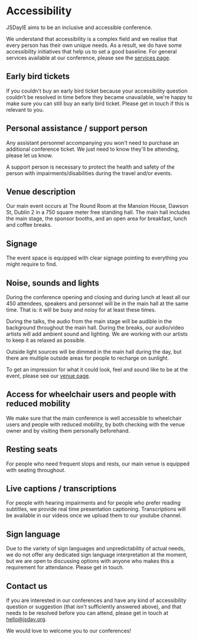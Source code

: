 # Accessibility

JSDayIE aims to be an inclusive and accessible conference.

We understand that accessibility is a complex field and we realise that every person has their own unique needs. As a result, we do have some accessibility initiatives that help us to set a good baseline. For general services available at our conference, please see the [services page](/info/services).


## Early bird tickets

If you couldn't buy an early bird ticket because your accessibility question couldn’t be resolved in time before they became unavailable, we're happy to make sure you can still buy an early bird ticket. Please get in touch if this is relevant to you.

## Personal assistance / support person

Any assistant personnel accompanying you won't need to purchase an additional conference ticket. We just need to know they'll be attending, please let us know.


A support person is necessary to protect the health and safety of the person with impairments/disabilities during the travel and/or events.

## Venue description

Our main event occurs at The Round Room at the Mansion House, Dawson St, Dublin 2 in a 750 square meter free standing hall. The main hall includes the main stage, the sponsor booths, and an open area for breakfast, lunch and coffee breaks.

## Signage

The event space is equipped with clear signage pointing to everything you might require to find.

## Noise, sounds and lights

During the conference opening and closing and during lunch at least all our 450 attendees, speakers and personnel will be in the main hall at the same time. That is: it will be busy and noisy for at least these times.

During the talks, the audio from the main stage will be audible in the background throughout the main hall. During the breaks, our audio/video artists will add ambient sound and lighting. We are working with our artists to keep it as relaxed as possible.

Outside light sources will be dimmed in the main hall during the day, but there are multiple outside areas for people to recharge on sunlight.

To get an impression for what it could look, feel and sound like to be at the event, please see our [venue page](/venue).

## Access for wheelchair users and people with reduced mobility

We make sure that the main conference is well accessible to wheelchair users and people with reduced mobility, by both checking with the venue owner and by visiting them personally beforehand.

## Resting seats

For people who need frequent stops and rests, our main venue is equipped with seating throughout.

## Live captions / transcriptions

For people with hearing impairments and for people who prefer reading subtitles, we provide real time presentation captioning. Transcriptions will be available in our videos once we upload them to our youtube channel.

## Sign language

Due to the variety of sign languages and unpredictability of actual needs, we do not offer any dedicated sign language interpretation at the moment, but we are open to discussing options with anyone who makes this a requirement for attendance. Please get in touch.

## Contact us

If you are interested in our conferences and have any kind of accessibility question or suggestion (that isn't sufficiently answered above), and that needs to be resolved before you can attend, please get in touch at [hello@jsday.org](mailto:hello@jsday.org).

We would love to welcome you to our conferences!
